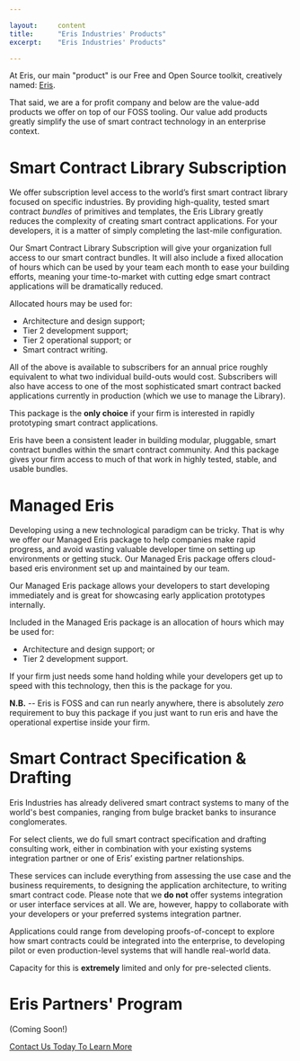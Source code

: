 ```yaml
---

layout:     content
title:      "Eris Industries' Products"
excerpt:    "Eris Industries' Products"

---
```


At Eris, our main "product" is our Free and Open Source toolkit, creatively named: [Eris](/components).

That said, we are a for profit company and below are the value-add products we offer on top of our FOSS tooling. Our value add products greatly simplify the use of smart contract technology in an enterprise context.

# Smart Contract Library Subscription

We offer subscription level access to the world’s first smart contract library focused on specific industries. By providing high-quality, tested smart contract *bundles* of primitives and templates, the Eris Library greatly reduces the complexity of creating smart contract applications. For your developers, it is a matter of simply completing the last-mile configuration.

Our Smart Contract Library Subscription will give your organization full access to our smart contract bundles. It will also include a fixed allocation of hours which can be used by your team each month to ease your building efforts, meaning your time-to-market with cutting edge smart contract applications will be dramatically reduced.

Allocated hours may be used for:

* Architecture and design support;
* Tier 2 development support;
* Tier 2 operational support; or
* Smart contract writing.

All of the above is available to subscribers for an annual price roughly equivalent to what two individual build-outs would cost. Subscribers will also have access to one of the most sophisticated smart contract backed applications currently in production (which we use to manage the Library).

This package is the **only choice** if your firm is interested in rapidly prototyping smart contract applications.

Eris have been a consistent leader in building modular, pluggable, smart contract bundles within the smart contract community. And this package gives your firm access to much of that work in highly tested, stable, and usable bundles.

# Managed Eris

Developing using a new technological paradigm can be tricky. That is why we offer our Managed Eris package to help companies make rapid progress, and avoid wasting valuable developer time on setting up environments or getting stuck. Our Managed Eris package offers cloud-based eris environment set up and maintained by our team.

Our Managed Eris package allows your developers to start developing immediately and is great for showcasing early application prototypes internally.

Included in the Managed Eris package is an allocation of hours which may be used for:

* Architecture and design support; or
* Tier 2 development support.

If your firm just needs some hand holding while your developers get up to speed with this technology, then this is the package for you.

**N.B.** -- Eris is FOSS and can run nearly anywhere, there is absolutely *zero* requirement to buy this package if you just want to run eris and have the operational expertise inside your firm.

# Smart Contract Specification & Drafting

Eris Industries has already delivered smart contract systems to many of the world's best companies, ranging from bulge bracket banks to insurance conglomerates.

For select clients, we do full smart contract specification and drafting consulting work, either in combination with your existing systems integration partner or one of Eris’ existing partner relationships.

These services can include everything from assessing the use case and the business requirements, to designing the application architecture, to writing smart contract code. Please note that we **do not** offer systems integration or user interface services at all. We are, however, happy to collaborate with your developers or your preferred systems integration partner.

Applications could range from developing proofs-of-concept to explore how smart contracts could be integrated into the enterprise, to developing pilot or even production-level systems that will handle real-world data.

Capacity for this is **extremely** limited and only for pre-selected clients.

# Eris Partners' Program

(Coming Soon!)

<a class="action-big" href="mailto:contact@erisindustries.com">Contact Us Today To Learn More</a>
